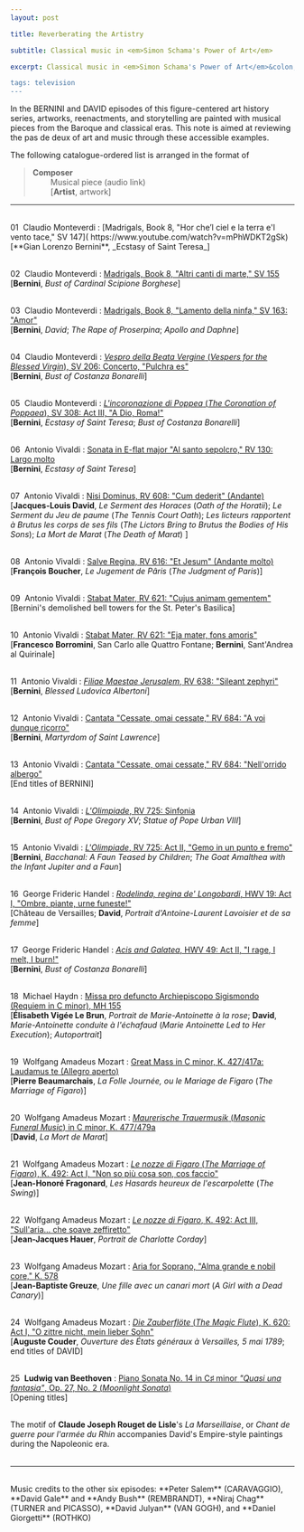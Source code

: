 ```yaml
---
layout: post

title: Reverberating the Artistry

subtitle: Classical music in <em>Simon Schama's Power of Art</em>

excerpt: Classical music in <em>Simon Schama's Power of Art</em>&colon; Gian Lorenzo Bernini and Jacques-Louis David echoed with Monteverdi, Vivaldi, Handel, Hadyn, and Mozart <br />

tags: television
---
```


In the BERNINI and DAVID episodes of this figure-centered art history series, artworks, reenactments, and storytelling are painted with musical pieces from the Baroque and classical eras. This note is aimed at reviewing the pas de deux of art and music through these accessible examples. 

The following catalogue-ordered list is arranged in the format of
> **Composer** <br />
> &nbsp; &nbsp; &nbsp; &nbsp; Musical piece (audio link) <br />
> &nbsp; &nbsp; &nbsp; &nbsp; [**Artist**, artwork]  

----
<br />
01&nbsp; Claudio Monteverdi
: [Madrigals, Book 8, "Hor che’l ciel e la terra e'l vento tace," SV 147](
https://www.youtube.com/watch?v=mPhWDKT2gSk)
<br />
[**Gian Lorenzo Bernini**, _Ecstasy of Saint Teresa_]
<br /><br />


02&nbsp; Claudio Monteverdi
: [Madrigals, Book 8, "Altri canti di marte," SV 155](
https://www.youtube.com/watch?v=1Z1tpAsA2M8)
<br />
[**Bernini**, _Bust of Cardinal Scipione Borghese_]
<br /><br />


03&nbsp; Claudio Monteverdi 
: [Madrigals, Book 8, "Lamento della ninfa," SV 163: "Amor"](
https://www.youtube.com/watch?v=N3XVvUxcIY0) 
<br />
[**Bernini**, _David_; _The Rape of Proserpina_; _Apollo and Daphne_]
<br /><br />


04&nbsp; Claudio Monteverdi 
: [_Vespro della Beata Vergine_ (_Vespers for the Blessed Virgin_), SV 206: Concerto, "Pulchra es"](
https://www.youtube.com/watch?v=XIsliS7oz8s) 
<br />
[**Bernini**, _Bust of Costanza Bonarelli_]
<br /><br />


05&nbsp; Claudio Monteverdi 
: [_L'incoronazione di Poppea_ (_The Coronation of Poppaea_), SV 308: Act III, "A Dio, Roma!"](
https://www.youtube.com/watch?v=ODZ1laysiFI)
<br />
[**Bernini**, _Ecstasy of Saint Teresa_; _Bust of Costanza Bonarelli_]
<br /><br />


06&nbsp; Antonio Vivaldi
: [Sonata in E-flat major "Al santo sepolcro," RV 130: Largo molto](
https://www.youtube.com/watch?v=OJQ04_y6e6c)
<br />
[**Bernini**, _Ecstasy of Saint Teresa_]
<br /><br />


07&nbsp; Antonio Vivaldi
: [Nisi Dominus, RV 608: "Cum dederit" (Andante)](
https://www.youtube.com/watch?v=Bxp74hB-4Zw)
<br />
[**Jacques-Louis David**, _Le Serment des Horaces_ (_Oath of the Horatii_);
_Le Serment du Jeu de paume_ (_The Tennis Court Oath_); 
_Les licteurs rapportent à Brutus les corps de ses fils_ (_The Lictors Bring to Brutus the Bodies of His Sons_);
_La Mort de Marat_ (_The Death of Marat_)
]
<br /><br />


08&nbsp; Antonio Vivaldi
: [Salve Regina, RV 616: "Et Jesum" (Andante molto)](
https://www.youtube.com/watch?v=wqAx99Cigig)
<br />
[**François Boucher**, _Le Jugement de Pâris_ (_The Judgment of Paris_)]
<br /><br />


09&nbsp; Antonio Vivaldi
: [Stabat Mater, RV 621: "Cujus animam gementem"](
https://www.youtube.com/watch?v=Dzg91IyhIt8)
<br />
[Bernini's demolished bell towers for the St. Peter's Basilica]
<br /><br />


10&nbsp; Antonio Vivaldi
: [Stabat Mater, RV 621: "Eja mater, fons amoris"](
https://www.youtube.com/watch?v=j5lkTEKQiXM)
<br />
[**Francesco Borromini**, San Carlo alle Quattro Fontane; **Bernini**, Sant'Andrea al Quirinale]
<br /><br />


11&nbsp; Antonio Vivaldi
: [_Filiae Maestae Jerusalem_, RV 638: "Sileant zephyri"](
https://www.youtube.com/watch?v=zIxXMIie9XI)
<br />
[**Bernini**, _Blessed Ludovica Albertoni_]
<br /><br />


12&nbsp; Antonio Vivaldi
: [Cantata "Cessate, omai cessate," RV 684: "A voi dunque ricorro"](
https://www.youtube.com/watch?v=zTXdQuWiWAw)
<br />
[**Bernini**, _Martyrdom of Saint Lawrence_]
<br /><br />


13&nbsp; Antonio Vivaldi
: [Cantata "Cessate, omai cessate," RV 684: "Nell'orrido albergo"](
https://www.youtube.com/watch?v=66OJIcGSkKs)
<br />
[End titles of BERNINI]
<br /><br />

14&nbsp; Antonio Vivaldi
: [_L'Olimpiade_, RV 725: Sinfonia](
https://www.youtube.com/watch?v=2QYuh9D1JEo)
<br />
[**Bernini**, _Bust of Pope Gregory XV_; _Statue of Pope Urban VIII_]
<br /><br />


15&nbsp; Antonio Vivaldi
: [_L'Olimpiade_, RV 725: Act II, "Gemo in un punto e fremo"](
https://www.youtube.com/watch?v=VHUiG1TpBGU)
<br />
[**Bernini**, _Bacchanal: A Faun Teased by Children_; _The Goat Amalthea with the Infant Jupiter and a Faun_]
<br /><br />


16&nbsp; George Frideric Handel
: [_Rodelinda, regina de' Longobardi_, HWV 19: Act I, "Ombre, piante, urne funeste!"](
https://www.youtube.com/watch?v=RmeFTM80NDk)
<br />
[Château de Versailles; **David**, _Portrait d'Antoine-Laurent Lavoisier et de sa femme_]
<br /><br />


17&nbsp; George Frideric Handel
: [_Acis and Galatea_, HWV 49: Act II, "I rage, I melt, I burn!"](
https://www.youtube.com/watch?v=20Wy7kK_wGc)
<br />
[**Bernini**, _Bust of Costanza Bonarelli_]
<br /><br />


18&nbsp; Michael Haydn
: [Missa pro defuncto Archiepiscopo Sigismondo (Requiem in C minor), MH 155](
https://www.youtube.com/watch?v=EUKFK2ezoCQ&t=21s)
<br />
[**Élisabeth Vigée Le Brun**, _Portrait de Marie-Antoinette à la rose_; **David**, _Marie-Antoinette conduite à l'échafaud_ (_Marie Antoinette Led to Her Execution_); _Autoportrait_]
<br /><br />


19&nbsp; Wolfgang Amadeus Mozart
: [Great Mass in C minor, K. 427/417a: Laudamus te (Allegro aperto)](
https://www.youtube.com/watch?v=czpbVZI5-Pk)
<br />
[**Pierre Beaumarchais**, _La Folle Journée, ou le Mariage de Figaro_ (_The Marriage of Figaro_)]
<br /><br />


20&nbsp; Wolfgang Amadeus Mozart
: [_Maurerische Trauermusik_ (_Masonic Funeral Music_) in C minor, K. 477/479a](
https://www.youtube.com/watch?v=eX9V768gCso)
<br />
[**David**, _La Mort de Marat_]
<br /><br />


21&nbsp; Wolfgang Amadeus Mozart
: [_Le nozze di Figaro_ (_The Marriage of Figaro_), K. 492: Act I, "Non so più cosa son, cos faccio"](
https://www.youtube.com/watch?v=nGTBCWnwzgI)
<br />
[**Jean-Honoré Fragonard**, _Les Hasards heureux de l'escarpolette_ (_The Swing_)]
<br /><br />


22&nbsp; Wolfgang Amadeus Mozart
: [_Le nozze di Figaro_, K. 492: Act III, "Sull'aria... che soave zeffiretto"](
https://www.youtube.com/watch?v=BLtqZewjwgA)
<br />
[**Jean-Jacques Hauer**, _Portrait de Charlotte Corday_]
<br /><br />


23&nbsp; Wolfgang Amadeus Mozart
: [Aria for Soprano, "Alma grande e nobil core," K. 578]( 
https://www.youtube.com/watch?v=FcA5_k2mq7c)
<br />
[**Jean-Baptiste Greuze**, _Une fille avec un canari mort_ (_A Girl with a Dead Canary_)]
<br /><br />


24&nbsp; Wolfgang Amadeus Mozart
: [_Die Zauberflöte_ (_The Magic Flute_), K. 620: Act I, "O zittre nicht, mein lieber Sohn"](
https://www.youtube.com/watch?v=fX5zsrC6hYk)
<br />
[**Auguste Couder**, _Ouverture des États généraux à Versailles, 5 mai 1789_; end titles of DAVID]
<br /><br />

25&nbsp; **Ludwig van Beethoven**
: [Piano Sonata No. 14 in C♯ minor _"Quasi una fantasia"_, Op. 27, No. 2 (_Moonlight Sonata_)](
https://www.youtube.com/watch?v=Q3X5ZpLNILI
)
<br />
[Opening titles]
<br /><br />

The motif of **Claude Joseph Rouget de Lisle**'s _La Marseillaise_, or _Chant de guerre pour l'armée du Rhin_ accompanies David's Empire-style paintings during the Napoleonic era.
<br /><br />

----
<br />
Music credits to the other six episodes: **Peter Salem** (CARAVAGGIO), **David Gale** and **Andy Bush** (REMBRANDT), **Niraj Chag** (TURNER and PICASSO), **David Julyan** (VAN GOGH), and **Daniel Giorgetti** (ROTHKO)
<br /><br />
